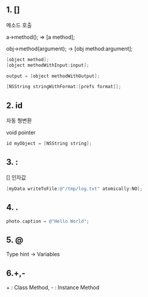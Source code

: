 ## 1. []

메소드 호출

a->method(); => [a method];

obj->method(argument); -> [obj method:argument];

```objective-c
[object method];
[object methodWithInput:input];

output = [object methodWithOutput];

[NSString stringWithFormat:[prefs format]];
```

## 2. id

자동 형변환

void pointer

```objective-c
id myObject = [NSString string];
```

## 3. : 

[] 인자값

```objective-c
[myData writeToFile:@"/tmp/log.txt" atomically:NO];
```

## 4. .

```objective-c
photo.caption = @"Hello World";
```

## 5. @

Type hint -> Variables


## 6.+,-

\+ : Class Method, - : Instance Method
